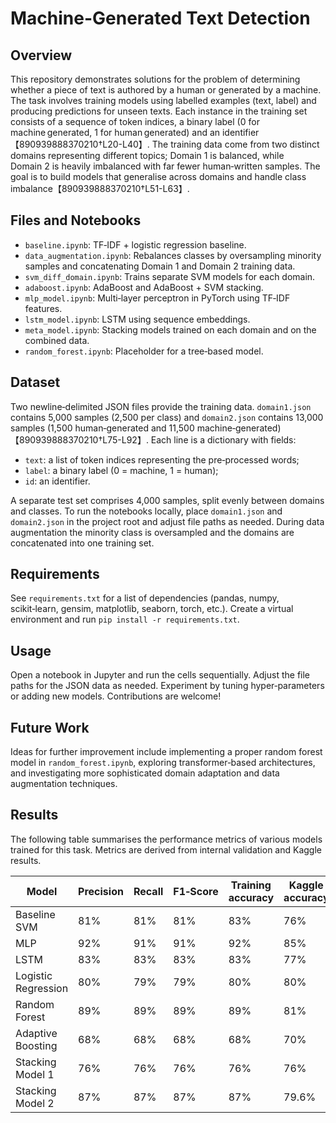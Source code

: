 # Machine-Generated Text Detection

## Overview

This repository demonstrates solutions for the problem of determining whether a piece of text is authored by a human or generated by a machine. The task involves training models using labelled examples (text, label) and producing predictions for unseen texts. Each instance in the training set consists of a sequence of token indices, a binary label (0 for machine generated, 1 for human generated) and an identifier【890939888370210†L20-L40】. The training data come from two distinct domains representing different topics; Domain 1 is balanced, while Domain 2 is heavily imbalanced with far fewer human‑written samples. The goal is to build models that generalise across domains and handle class imbalance【890939888370210†L51-L63】.

## Files and Notebooks

- `baseline.ipynb`: TF‑IDF + logistic regression baseline.
- `data_augmentation.ipynb`: Rebalances classes by oversampling minority samples and concatenating Domain 1 and Domain 2 training data.
- `svm_diff_domain.ipynb`: Trains separate SVM models for each domain.
- `adaboost.ipynb`: AdaBoost and AdaBoost + SVM stacking.
- `mlp_model.ipynb`: Multi‑layer perceptron in PyTorch using TF‑IDF features.
- `lstm_model.ipynb`: LSTM using sequence embeddings.
- `meta_model.ipynb`: Stacking models trained on each domain and on the combined data.
- `random_forest.ipynb`: Placeholder for a tree‑based model.

## Dataset

Two newline‑delimited JSON files provide the training data. `domain1.json` contains 5,000 samples (2,500 per class) and `domain2.json` contains 13,000 samples (1,500 human‑generated and 11,500 machine‑generated)【890939888370210†L75-L92】. Each line is a dictionary with fields:
- `text`: a list of token indices representing the pre‑processed words;
- `label`: a binary label (0 = machine, 1 = human);
- `id`: an identifier.

A separate test set comprises 4,000 samples, split evenly between domains and classes. To run the notebooks locally, place `domain1.json` and `domain2.json` in the project root and adjust file paths as needed. During data augmentation the minority class is oversampled and the domains are concatenated into one training set.

## Requirements

See `requirements.txt` for a list of dependencies (pandas, numpy, scikit‑learn, gensim, matplotlib, seaborn, torch, etc.). Create a virtual environment and run `pip install -r requirements.txt`.

## Usage

Open a notebook in Jupyter and run the cells sequentially. Adjust the file paths for the JSON data as needed. Experiment by tuning hyper‑parameters or adding new models. Contributions are welcome!

## Future Work

Ideas for further improvement include implementing a proper random forest model in `random_forest.ipynb`, exploring transformer‑based architectures, and investigating more sophisticated domain adaptation and data augmentation techniques.

## Results

The following table summarises the performance metrics of various models trained for this task. Metrics are derived from internal validation and Kaggle results.

| Model | Precision | Recall | F1‑Score | Training accuracy | Kaggle accuracy |
| --- | --- | --- | --- | --- | --- |
| Baseline SVM | 81% | 81% | 81% | 83% | 76% |
| MLP | 92% | 91% | 91% | 92% | 85% |
| LSTM | 83% | 83% | 83% | 83% | 77% |
| Logistic Regression | 80% | 79% | 79% | 80% | 80% |
| Random Forest | 89% | 89% | 89% | 89% | 81% |
| Adaptive Boosting | 68% | 68% | 68% | 68% | 70% |
| Stacking Model 1 | 76% | 76% | 76% | 76% | 76% |
| Stacking Model 2 | 87% | 87% | 87% | 87% | 79.6% |

